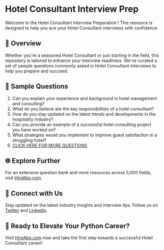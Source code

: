 # Hotel Consultant Interview Prep

Welcome to the Hotel Consultant Interview Preparation ! This resource is designed to help you ace your Hotel Consultant interviews with confidence.

## 🚀 Overview

Whether you're a seasoned Hotel Consultant or just starting in the field, this repository is tailored to enhance your interview readiness. We've curated a set of sample questions commonly asked in Hotel Consultant interviews to help you prepare and succeed.

## 📝 Sample Questions

1. Can you explain your experience and background in hotel management and consulting?
2. What do you believe are the key responsibilities of a hotel consultant?
3. How do you stay updated on the latest trends and developments in the hospitality industry?
4. Can you provide an example of a successful hotel consulting project you have worked on?
5. What strategies would you implement to improve guest satisfaction in a struggling hotel?
6. [CLICK HERE FOR MORE QUESTIONS](https://hireabo.com/job/11_0_18/Hotel%20Consultant)

## 🌐 Explore Further

For an extensive question bank and more resources across 5,000 fields, visit [HireAbo.com](https://www.hireabo.com).

## 📱 Connect with Us

Stay updated on the latest industry insights and interview tips. Follow us on [Twitter](https://twitter.com/hireabo) and [LinkedIn](https://www.linkedin.com/in/hire-abo-3609972a8/).

## 🚀 Ready to Elevate Your Python Career?

Visit [HireAbo.com](https://www.hireabo.com) now and take the first step towards a successful Hotel Consultant career!
